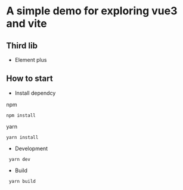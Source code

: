 # A simple demo for exploring vue3 and vite

## Third lib

- Element plus

## How to start

- Install dependcy
  

npm

```
npm install 

```

yarn 

```
yarn install

```

- Development

```
 yarn dev

```

- Build

```
 yarn build

```